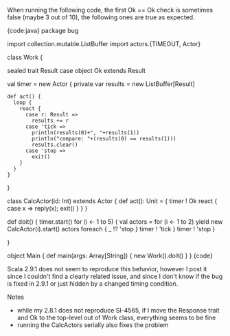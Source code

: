 When running the following code, the first Ok == Ok check is sometimes false (maybe 3 out of 10), the following ones are true as expected.

{code:java}
package bug

import collection.mutable.ListBuffer
import actors.{TIMEOUT, Actor}

class Work {

  sealed trait Result
  case object Ok extends Result

  val timer = new Actor {
    private var results = new ListBuffer[Result]

    def act() {
      loop {
        react {
          case r: Result =>
            results += r
          case 'tick =>
            println(results(0)+", "+results(1))
            println("compare: "+(results(0) == results(1)))
            results.clear()
          case 'stop =>
            exit()
        }
      }
    }
  }

  class CalcActor(id: Int) extends Actor {
    def act(): Unit = {
      timer ! Ok
      react { case x => reply(x); exit() }
    }
  }

  def doit() {
    timer.start()
    for (i <- 1 to 5) {
      val actors = for (i <- 1 to 2) yield new CalcActor(i).start()
      actors foreach { _ !? 'stop }
      timer ! 'tick
    }
    timer ! 'stop
  }

}

object Main {
  def main(args: Array[String]) {
    new Work().doit()
  }
}
{code}

Scala 2.9.1 does not seem to reproduce this behavior, however I post it since I couldn't find a clearly related issue, and since I don't know if the bug is fixed in 2.9.1 or just hidden by a changed timing condition.

Notes 
 * while my 2.8.1 does not reproduce SI-4565, if I move the Response trait and Ok to the top-level out of Work class, everything seems to be fine
 * running the CalcActors serially also fixes the problem

 
